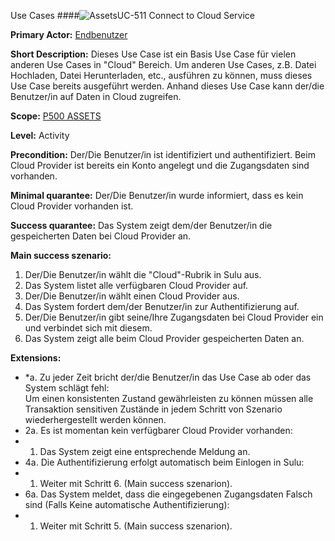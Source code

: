 Use Cases
####![Assets](https://raw.github.com/massiveart/sulu-docs/master/system-requirements/images/assets.png)UC-511 Connect to Cloud Service

**Primary Actor:** [Endbenutzer](https://github.com/massiveart/sulu-docs/tree/master/system-specification/actors.md "Actors") 

**Short Description:** Dieses Use Case ist ein Basis Use Case für vielen anderen Use Cases in "Cloud" Bereich. Um anderen Use Cases, z.B. Datei Hochladen, Datei Herunterladen, etc., ausführen zu können, muss dieses Use Case bereits ausgeführt werden. Anhand dieses Use Case kann der/die Benutzer/in auf Daten in Cloud zugreifen.

**Scope:** [P500 ASSETS](https://github.com/massiveart/sulu-docs/tree/master/system-specification/p500-assets "500 ASSETS") 

**Level:** Activity

**Precondition:** Der/Die Benutzer/in ist identifiziert und authentifiziert. Beim Cloud Provider ist bereits ein Konto angelegt und die Zugangsdaten sind vorhanden.

**Minimal quarantee:** Der/Die Benutzer/in wurde informiert, dass es kein Cloud Provider vorhanden ist.

**Success quarantee:** Das System zeigt dem/der Benutzer/in die gespeicherten Daten bei Cloud Provider an.

**Main success szenario:** 

1. Der/Die Benutzer/in wählt die "Cloud"-Rubrik in Sulu aus.
2. Das System listet alle verfügbaren Cloud Provider auf.
3. Der/Die Benutzer/in wählt einen Cloud Provider aus.
4. Das System fordert dem/der Benutzer/in zur Authentifizierung auf.
5. Der/Die Benutzer/in gibt seine/Ihre Zugangsdaten bei Cloud Provider ein und verbindet sich mit diesem.
6. Das System zeigt alle beim Cloud Provider gespeicherten Daten an.


**Extensions:**
* *a. Zu jeder Zeit bricht der/die Benutzer/in das Use Case ab oder das System schlägt fehl:	
Um einen konsistenten Zustand gewährleisten zu können müssen alle Transaktion sensitiven Zustände in jedem Schritt von Szenario wiederhergestellt werden können.
* 2a. Es ist momentan kein verfügbarer Cloud Provider vorhanden:
 * 1. Das System zeigt eine entsprechende Meldung an.
* 4a. Die Authentifizierung erfolgt automatisch beim Einlogen in Sulu:
 * 1. Weiter mit Schritt 6. (Main success szenarion).
* 6a. Das System meldet, dass die eingegebenen Zugangsdaten Falsch sind (Falls Keine automatische Authentifizierung):
 * 1. Weiter mit Schritt 5. (Main success szenarion).
   	
